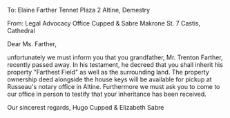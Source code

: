 To:
Elaine Farther
Tennet Plaza 2
Altine, Demestry

From:
Legal Advocacy Office
Cupped & Sabre
Makrone St. 7
Castis, Cathedral


Dear Ms. Farther,

unfortunately we must inform you that you grandfather, Mr. Trenton Farther, recently passed away. In his testament, he decreed that you shall inherit his property "Farthest Field"
as well as the surrounding land.
The property ownership deed alongside the house keys will be available for pickup at Russeau's notary office in Altine.
Furthermore we must ask you to come to our office in person to testify
that your inheritance has been received.

Our sincerest regards,
Hugo Cupped & Elizabeth Sabre